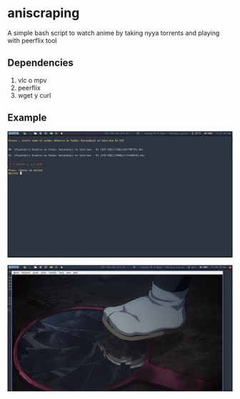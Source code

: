 # aniscraping
A simple bash script to watch anime by taking nyya torrents and playing with peerflix tool

## Dependencies
1. vlc o mpv
2. peerflix
3. wget y curl

## Example
![Aniscraping](https://raw.githubusercontent.com/IamJony/semi-nord-theme-bluefish/main/Screenshot_2023-05-06-11-27-24_1366x768.png)

![Aniscraping1](https://raw.githubusercontent.com/IamJony/semi-nord-theme-bluefish/main/Screenshot_2023-05-06-11-26-24_1366x768.png)
